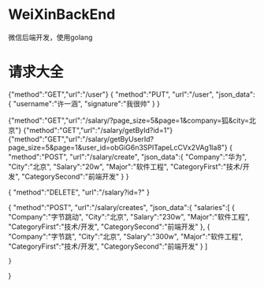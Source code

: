 # WeiXinBackEnd
微信后端开发，使用golang

# 请求大全
{"method":"GET","url":"/user"}
{
    "method":"PUT",
    "url":"/user",
    "json_data":{
        "username":"许一涵",
        "signature":"我很帅"
    }
}


{"method":"GET","url":"/salary/?page_size=5&page=1&company=狐&city=北京"}
{"method":"GET","url":"/salary/getById?id=1"}
{"method":"GET","url":"/salary/getByUserId?page_size=5&page=1&user_id=obGiG6n3SPlTapeLcCVx2VAg1la8"}
{
    "method":"POST",
    "url":"/salary/create",
    "json_data":{
        "Company":"华为",
        "City":"北京",
        "Salary":"20w",
        "Major":"软件工程",
        "CategoryFirst":"技术/开发",
        "CategorySecond":"前端开发"
    }
}

{
    "method":"DELETE",
    "url":"/salary?id=?"
}

{
    "method":"POST",
    "url":"/salary/creates",
    "json_data":{
        "salaries":[
            {
                "Company":"字节跳动",
                "City":"北京",
                "Salary":"230w",
                "Major":"软件工程",
                "CategoryFirst":"技术/开发",
                "CategorySecond":"前端开发"
            },
            {
                "Company":"字节跳",
                "City":"北京",
                "Salary":"300w",
                "Major":"软件工程",
                "CategoryFirst":"技术/开发",
                "CategorySecond":"前端开发"
            }
        ]
        
    }
}